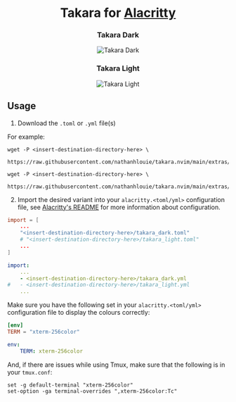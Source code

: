 <h1 align="center">
    Takara for <a href="https://github.com/alacritty/alacritty">Alacritty</a>
</h1>

<div align="center">
    <h3>Takara Dark</h3><img src="https://github.com/nathanhlouie/takara.nvim/assets/53024905/1ab18ef4-5972-429f-8f83-b5328b785ec8" alt="Takara Dark" style="border-radius:1%" />
    <h3>Takara Light</h3><img src="https://github.com/nathanhlouie/takara.nvim/assets/53024905/8590c270-a6a0-418e-824a-0a99710cf887" alt="Takara Light" style="border-radius:1%" />
</div>

## Usage

1. Download the `.toml` or `.yml` file(s)

For example:
```shell
wget -P <insert-destination-directory-here> \
    https://raw.githubusercontent.com/nathanhlouie/takara.nvim/main/extras/alacritty/toml/takara_<light/dark>.toml
```
```shell
wget -P <insert-destination-directory-here> \
    https://raw.githubusercontent.com/nathanhlouie/takara.nvim/main/extras/alacritty/yaml/takara_<light/dark>.yml
```

2. Import the desired variant into your `alacritty.<toml/yml>` configuration file, see [Alacritty's README](https://github.com/alacritty/alacritty#configuration) for more information about configuration.
```toml
import = [
    ...
    "<insert-destination-directory-here>/takara_dark.toml"
    # "<insert-destination-directory-here>/takara_light.toml"
    ...
]
```
```yaml
import:
    ...
    - <insert-destination-directory-here>/takara_dark.yml
#   - <insert-destination-directory-here>/takara_light.yml
    ...
```

Make sure you have the following set in your `alacritty.<toml/yml>` configuration file to display the colours correctly:
```toml
[env]
TERM = "xterm-256color"
```
```yaml
env:
    TERM: xterm-256color
```

And, if there are issues while using Tmux, make sure that the following is in your `tmux.conf`:
```
set -g default-terminal "xterm-256color"
set-option -ga terminal-overrides ",xterm-256color:Tc"
```
